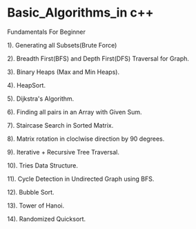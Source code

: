 # Basic_Algorithms_in c++
Fundamentals For Beginner

1). Generating all Subsets(Brute Force)

2). Breadth First(BFS) and Depth First(DFS) Traversal for Graph.

3). Binary Heaps (Max and Min Heaps).

4). HeapSort.

5). Dijkstra's Algorithm.

6). Finding all pairs in an Array with Given Sum.

7). Staircase Search in Sorted Matrix. 

8). Matrix rotation in cloclwise direction by 90 degrees.

9). Iterative + Recursive Tree Traversal.

10). Tries Data Structure.

11). Cycle Detection in Undirected Graph using BFS.

12). Bubble Sort.

13). Tower of Hanoi.

14). Randomized Quicksort.

